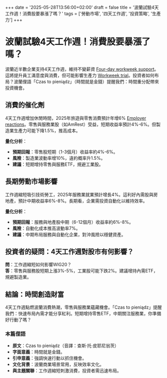 +++
date = '2025-05-28T13:56:00+02:00'
draft = false
title = '波蘭試驗4天工作週！消費股要暴漲了嗎？'
tags = ['勞動市場', '四天工作週', '投資策略', '生產力']
+++

# 波蘭試驗4天工作週！消費股要暴漲了嗎？

波蘭近半數企業支持4天工作週，維持不變薪資 [Four-day workweek support](https://www.pulshr.pl/prawo-pracy/krotszy-tydzien-pracy-przy-niezmienionym-wynagrodzeniu-prawie-polowa-firm-jest-za,112310.html)。這將提升員工滿意度與消費，但可能影響生產力 [Workweek trial](https://polskieradio24.pl/artykul/3529492,4-dniowy-tydzien-pracy-pracodawcy-tak-po-10-godzin-dziennie)。投資者如何布局？波蘭俚語「Czas to pieniądz」（時間就是金錢）提醒我們：時間重分配帶來投資機會。

## 消費的催化劑
4天工作週增加休閒時間，2025年旅遊與零售消費預計年增6% [Employer reactions](https://next.gazeta.pl/next/7,151003,31972449,alez-zaskoczenie-zapytali-pracodawcow-o-czterodniowy-tydzien.html)。零售與服務業股（如AmRest）受益，短期收益率預計4%-6%。但製造業生產力可能下降1.5%，推高成本。

**量化分析**：
- **預期回報**：零售股短期（1-3個月）收益率約4%-6%。
- **風險**：製造業波動率增10%，違約概率升1.5%。
- **建議**：短期增持零售與服務ETF，規避工業股。

## 長期勞動市場影響
工作週縮短吸引技術勞工，2025年服務業就業預計增長4%。這利好內需股與房地產，預計中期收益率6%-8%。長期看，企業需投資自動化以維持效率。

**量化分析**：
- **預期回報**：服務與地產股中期（6-12個月）收益率約6%-8%。
- **風險**：自動化成本推高波動率7%。
- **建議**：中期布局服務與自動化企業，對沖風險以穩健資產。

## 投資者的疑問：4天工作週對股市有何影響？
**問**：工作週縮短如何影響WIG20？  
**答**：零售與服務股短期上漲3%-5%，工業股可能下跌2%。建議增持內需ETF，規避製造業。

## 結論：時間創造財富
4天工作週點燃波蘭消費熱潮，零售與服務業蘊藏機會。「Czas to pieniądz」提醒我們：快速布局內需才能分享紅利。短期增持零售ETF，中期關注服務業，你準備好行動了嗎？

### 本篇俚語
- **原文**：Czas to pieniądz（音譯：查斯·托·皮耶尼翁茨）
- **字面意義**：時間就是金錢。
- **引申意義**：強調快速行動以抓住機會。
- **文化背景**：波蘭商業場景常用，反映效率文化。
- **與主題關聯**：工作週縮短刺激消費，投資者需迅速布局。
```